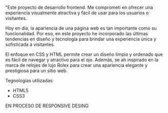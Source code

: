 "Este proyecto de desarrollo frontend. Me comprometi en ofrecer una experiencia visualmente atractiva y fácil de usar para los usuarios o visitantes.

Hoy en día, la apariencia de una página web es tan importante como su funcionalidad. Por eso, en este proyecto he incorporado las últimas tendencias en diseño y tecnología para brindar una experiencia única y sofisticada a visitantes.

El enfoque en CSS y HTML permite crear un diseño limpio y ordenado que es fácil de navegar y atractivo para el ojo. Además, se ah inspirado en la marca de relojes de lujo Rolex para crear una apariencia elegante y prestigiosa para un sitio web.

Tegnologias utilizadas:

- HTML5
- CSS3


EN PROCESO DE RESPONSIVE DESING


